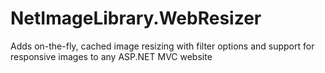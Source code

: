 # NetImageLibrary.WebResizer
Adds on-the-fly, cached image resizing with filter options and support for responsive images to any ASP.NET MVC website
